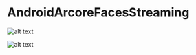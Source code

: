 # AndroidArcoreFacesStreaming

![alt text](https://i.imgur.com/T9EV1fr.png)

![alt text](https://i.imgur.com/w20bTLD.png)
